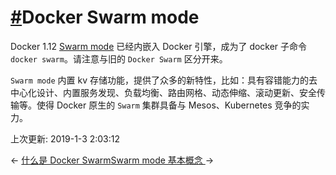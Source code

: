 # [#](https://funtl.com/zh/docs-docker/Docker-Swarm-mode.html#docker-swarm-mode)Docker Swarm mode

Docker 1.12 [Swarm mode](https://docs.docker.com/engine/swarm/) 已经内嵌入 Docker 引擎，成为了 docker 子命令 `docker swarm`。请注意与旧的 `Docker Swarm` 区分开来。

`Swarm mode` 内置 kv 存储功能，提供了众多的新特性，比如：具有容错能力的去中心化设计、内置服务发现、负载均衡、路由网格、动态伸缩、滚动更新、安全传输等。使得 Docker 原生的 `Swarm` 集群具备与 Mesos、Kubernetes 竞争的实力。

上次更新: 2019-1-3 2:03:12

← [什么是 Docker Swarm](https://funtl.com/zh/docs-docker/Docker-三剑客之-Docker-Swarm.html)[Swarm mode 基本概念 ](https://funtl.com/zh/docs-docker/Swarm-mode-基本概念.html)→